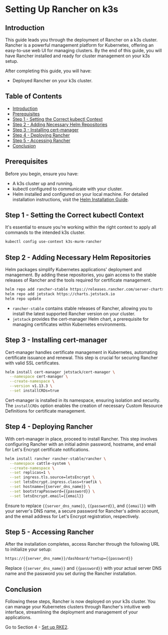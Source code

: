 # Setting Up Rancher on k3s

## Introduction

This guide leads you through the deployment of Rancher on a k3s cluster. Rancher is a powerful management platform for Kubernetes, offering an easy-to-use web UI for managing clusters. By the end of this guide, you will have Rancher installed and ready for cluster management on your k3s setup.

After completing this guide, you will have:

- Deployed Rancher on your k3s cluster.

## Table of Contents

- [Introduction](#introduction)
- [Prerequisites](#prerequisites)
- [Step 1 - Setting the Correct kubectl Context](#step-1---setting-the-correct-kubectl-context)
- [Step 2 - Adding Necessary Helm Repositories](#step-2---adding-necessary-helm-repositories)
- [Step 3 - Installing cert-manager](#step-3---installing-cert-manager)
- [Step 4 - Deploying Rancher](#step-4---deploying-rancher)
- [Step 5 - Accessing Rancher](#step-5---accessing-rancher)
- [Conclusion](#conclusion)

## Prerequisites

Before you begin, ensure you have:

- A k3s cluster up and running.
- kubectl configured to communicate with your cluster.
- Helm installed and configured on your local machine. For detailed installation instructions, visit the [Helm Installation Guide](https://helm.sh/docs/intro/install/).

## Step 1 - Setting the Correct kubectl Context

It's essential to ensure you're working within the right context to apply all commands to the intended k3s cluster.

```bash
kubectl config use-context k3s-murm-rancher
```

## Step 2 - Adding Necessary Helm Repositories

Helm packages simplify Kubernetes applications' deployment and management. By adding these repositories, you gain access to the stable releases of Rancher and the tools required for certificate management.

```bash
helm repo add rancher-stable https://releases.rancher.com/server-charts/stable
helm repo add jetstack https://charts.jetstack.io
helm repo update
```

- `rancher-stable` contains stable releases of Rancher, allowing you to install the latest supported Rancher version on your cluster.
- `jetstack` provides the cert-manager Helm chart, a prerequisite for managing certificates within Kubernetes environments.

## Step 3 - Installing cert-manager

Cert-manager handles certificate management in Kubernetes, automating certificate issuance and renewal. This step is crucial for securing Rancher with valid SSL certificates.

```bash
helm install cert-manager jetstack/cert-manager \
  --namespace cert-manager \
  --create-namespace \
  --version v1.13.3 \
  --set installCRDs=true
```

Cert-manager is installed in its namespace, ensuring isolation and security. The `installCRDs` option enables the creation of necessary Custom Resource Definitions for certificate management.

## Step 4 - Deploying Rancher

With cert-manager in place, proceed to install Rancher. This step involves configuring Rancher with an initial admin password, hostname, and email for Let's Encrypt certificate notifications.

```bash
helm install rancher rancher-stable/rancher \
  --namespace cattle-system \
  --create-namespace \
  --set replicas=1 \
  --set ingress.tls.source=letsEncrypt \
  --set letsEncrypt.ingress.class=traefik \
  --set hostname={{server_dns_name}} \
  --set bootstrapPassword={{password}} \
  --set letsEncrypt.email={{email}}
```

Ensure to replace `{{server_dns_name}}`, `{{password}}`, and `{{email}}` with your server's DNS name, a secure password for Rancher's admin account, and the email address for Let's Encrypt registration, respectively.

## Step 5 - Accessing Rancher

After the installation completes, access Rancher through the following URL to initialize your setup:

```bash
https://{{server_dns_name}}/dashboard/?setup={{password}}
```

Replace `{{server_dns_name}}` and `{{password}}` with your actual server DNS name and the password you set during the Rancher installation.

## Conclusion

Following these steps, Rancher is now deployed on your k3s cluster. You can manage your Kubernetes clusters through Rancher's intuitive web interface, streamlining the deployment and management of your applications.

Go to Section 4 - [Set up RKE2](../04-setup-rke2-cluster/README.md).
